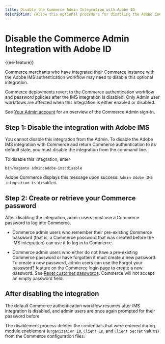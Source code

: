 ```yaml
---
title: Disable the Commerce Admin Integration with Adobe ID
description: Follow this optional procedure for disabling the Adobe Commerce Admin integration with Adobe IMS.
---
```

# Disable the Commerce Admin Integration with Adobe ID

{{ee-feature}}

Commerce merchants who have integrated their Commerce instance with the Adobe IMS authentication workflow may need to disable this optional integration. 

Commerce deployments revert to the Commerce authentication workflow and password policies after the IMS integration is disabled. Only Admin user workflows are affected when this integration is either enabled or disabled. 

See [Your Admin account](https://experienceleague.adobe.com/docs/commerce-admin/start/admin/admin-signin.html) for an overview of the Commerce Admin sign-in.


## Step 1: Disable the integration with Adobe IMS 

You cannot disable this integration from the Admin. To disable the Adobe IMS integration with Commerce and return Commerce authentication to its default state, you must disable the integration from the command line. 

To disable this integration, enter

`bin/magento admin:adobe-ims:disable`

Adobe Commerce displays this message upon success: `Admin Adobe IMS integration is disabled`.


## Step 2: Create or retrieve your Commerce password

After disabling the integration, admin users must use a Commerce password to log into Commerce.

* Commerce admin users who remember their pre-existing Commerce password (that is, a Commerce password that was created before the IMS integration) can use it to log in to Commerce.

* Commerce admin users who either do not have a pre-existing Commerce password or have forgotten it must create a new password. To create a new password, admin users can use the Forgot your password? feature on the Commerce login page to create a new password. See [Reset customer passwords](https://experienceleague.adobe.com/docs/commerce-admin/customers/customer-accounts/configure/password-reset.html). Commerce will not accept an empty password field.

## After disabling the integration

The default Commerce authentication workflow resumes after IMS integration is disabled, and admin users are once again prompted for their password before 

The disablement process deletes the credentials that were entered during module enablement (`Organization ID`, `Client ID`, and `Client Secret` values) from the Commerce configuration files.


